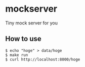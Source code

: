 # mockserver

Tiny mock server for you

## How to use
```
$ echo "hoge" > data/hoge
$ make run
$ curl http://localhost:8000/hoge
```
